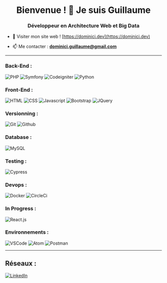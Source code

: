 <h1 align="center">Bienvenue ! 👋 Je suis Guillaume</h1>
<h3 align="center">Développeur en Architecture Web et Big Data</h3>

- 📝 Visiter mon site web ! [https://dominici.dev](https://dominici.dev)

- 📫 Me contacter : **dominici.guillaume@gmail.com**

<hr>

<h3 align="left">Back-End :</h3>
<p>
<img alt="PHP" src="https://img.shields.io/badge/php-777BB4.svg?&style=for-the-badge&logo=php&logoColor=white&logoWidth=20" />
<img alt="Symfony" src="https://img.shields.io/badge/symfony-000000.svg?&style=for-the-badge&logo=symfony&logoColor=white&logoWidth=20" />
<img alt="Codeigniter" src="https://img.shields.io/badge/codeigniter-FF2D20.svg?&style=for-the-badge&logo=codeigniter&logoColor=ffffff&logoWidth=20" />
<img alt="Python" src="https://img.shields.io/badge/python-3b6c96.svg?&style=for-the-badge&logo=python&logoColor=ffffff&logoWidth=20" />
</p>


<h3 align="left">Front-End :</h3>
<p>
<img alt="HTML" src="https://img.shields.io/badge/html5-E34F26.svg?&style=for-the-badge&logo=html5&logoColor=white&logoWidth=20" />
<img alt="CSS" src="https://img.shields.io/badge/css-1572B6.svg?&style=for-the-badge&logo=css3&logoColor=white&logoWidth=20" />
<img alt="Javascript" src="https://img.shields.io/badge/javascript-323330.svg?&style=for-the-badge&logo=javascript&logoColor=F7DF1E&logoWidth=20" />
<img alt="Bootstrap" src="https://img.shields.io/badge/bootstrap-563D7C.svg?&style=for-the-badge&logo=bootstrap&logoColor=white&logoWidth=20" />
<img alt="JQuery" src="https://img.shields.io/badge/jquery-0769AD.svg?&style=for-the-badge&logo=jquery&logoColor=white&logoWidth=20" />
</p>

<h3 align="left">Versionning :</h3>
<p>
<img alt="Git" src="https://img.shields.io/badge/git-F05032.svg?&style=for-the-badge&logo=git&logoColor=white&logoWidth=20" />
<img alt="Github" src="https://img.shields.io/badge/github-100000.svg?&style=for-the-badge&logo=github&logoColor=white&logoWidth=20" />
</p>

<h3 align="left">Database :</h3>
<p>
<img alt="MySQL" src="https://img.shields.io/badge/mysql-316192.svg?&style=for-the-badge&logo=mysql&logoColor=white&logoWidth=20" />
</p>

<h3 align="left">Testing :</h3>
<p>
<img alt="Cypress" src="https://img.shields.io/badge/cypress-000000.svg?&style=for-the-badge&logo=cypress&logoColor=white&logoWidth=20" />
</p>

<h3 align="left">Devops :</h3>
<p>
<img alt="Docker" src="https://img.shields.io/badge/docker-0098d5.svg?&style=for-the-badge&logo=docker&logoColor=white&logoWidth=20" />
<img alt="CircleCi" src="https://img.shields.io/badge/circleci-00353e.svg?&style=for-the-badge&logo=circleci&logoColor=white&logoWidth=20" />
</p>

<h3>In Progress :</h3>
<p>
<img alt="React.js" src="https://img.shields.io/badge/React-20232A?style=for-the-badge&logo=react&logoColor=61DAFB&logoWidth=20" />
</p>

<h3>Environnements :</h3>
<p>
<img alt="VSCode" src="https://img.shields.io/badge/visualstudio-0083ca.svg?&style=for-the-badge&logo=visualstudio&logoColor=white&logoWidth=20" />
<img alt="Atom" src="https://img.shields.io/badge/atom-white.svg?&style=for-the-badge&logo=atom&logoColor=8dca94&logoWidth=20" />
<img alt="Postman" src="https://img.shields.io/badge/postman-E95420.svg?&style=for-the-badge&logo=postman&logoColor=white&logoWidth=20" />
</p>

<hr>

<h2>Réseaux :</h2>
<p>
  <a href="https://www.linkedin.com/in/guillaume-dominici-9a5a3a164/" target="_blank"><img alt="LinkedIn" src="https://img.shields.io/badge/linkedin-%230077B5.svg?&style=for-the-badge&logo=linkedin&logoColor=white" /></a> 
</p>

